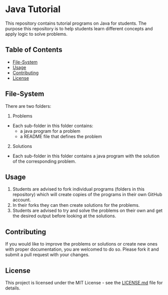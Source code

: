 # Java Tutorial

This repository contains tutorial programs on Java for students. The purpose this repository is to help students learn different concepts and apply logic to solve problems.

## Table of Contents

- [File-System](#file-system)
- [Usage](#usage)
- [Contributing](#contributing)
- [License](#license)

## File-System

There are two folders:

1. Problems
  - Each sub-folder in this folder contains:
    - a java program for a problem
    - a README file that defines the problem

2. Solutions
- Each sub-folder in this folder contains a java program with the solution of the corresponding problem.

## Usage

1. Students are advised to fork individual programs (folders in this repository) which will create copies of the programs in their own GitHub account.
2. In their forks they can then create solutions for the problems.
3. Students are advised to try and solve the problems on their own and get the desired output before looking at the solutions.

## Contributing

If you would like to improve the problems or solutions or create new ones with proper documentation, you are welcomed to do so. Please fork it and submit a pull request with your changes.

## License

This project is licensed under the MIT License - see the [LICENSE.md](LICENSE.md) file for details.
